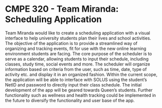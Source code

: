 # CMPE 320 - Team Miranda: Scheduling Application 
Team Miranda would like to create a scheduling application with a visual interface to help university students plan their lives and school activities. The objective of the application is to provide a streamlined way of organizing and tracking events, fit for use with the new online learning environment students are facing. The core purpose of the scheduler is to serve as a calendar, allowing students to input their schedule, including classes, study time, social events and more. The scheduler will organize information based on criteria from the user, such as time, date, type of activity etc. and display it in an organized fashion. Within the current scope, the application will be able to interface with SOLUS using the student’s NetID and password to directly input their class schedule. The initial development of the app will be geared towards Queen’s students. Further functionality such as wellness and health tracking could be implemented in the future to diversify the functionality and user base of the app.
